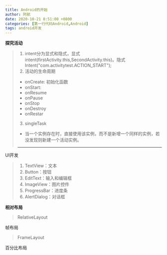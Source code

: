 ```yaml
---
title: Android的开始
author: 阿航
date: 2020-10-21 8:51:00 +0800
categories: [第一行代码Android,Android]
tags: android开发
---
```




**探究活动**

>1. intent分为显式和隐式，显式  intent(firstActivity.this,SecondActivity.this)。隐式Intent("com.activitytest.ACTION_START"); 
>2.  活动的生命周期
>   * onCreate: 初始化函数
>   * onStart: 
>   * onResume
>   * onPause
>   * onStop
>   * onDestroy
>   * onRestar
>3. singleTask
>   * 当一个实例存在时，直接使用该实例，而不是新增一个同样的实例，若没发现则新建一个活动实例。 
>
>****

UI开发

>1. TextView：文本
>2. Button：按钮
>3. EditText：输入和编辑框
>4. ImageView：图片控件
>5. ProgressBar：进度条
>6. AlertDialog：对话框

**相对布局**

>RelativeLayout

帧布局

>FrameLayout

百分比布局

>
>
>

